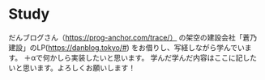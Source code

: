# Study
だんブログさん（https://prog-anchor.com/trace/）
の架空の建設会社「蒼乃建設」のLP(https://danblog.tokyo/#)
をお借りし、写経しながら学んでいます。
＋αで何かしら実装したいと思います。
学んだ学んだ内容はここに記したいと思います。よろしくお願いします！
